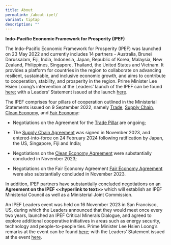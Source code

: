 ```yaml
---
title: About
permalink: /about-ipef/
variant: tiptap
description: ""
---
```

<p><strong>Indo-Pacific Economic Framework for Prosperity (IPEF)&nbsp;</strong>
</p>
<p></p>
<p>The Indo-Pacific Economic Framework for Prosperity (IPEF) was launched
on 23 May 2022 and currently includes 14 partners - Australia, Brunei Darussalam,
Fiji, India, Indonesia, Japan, Republic of Korea, Malaysia, New Zealand,
Philippines, Singapore, Thailand, the United States and Vietnam. It provides
a platform for countries in the region to collaborate on advancing resilient,
sustainable, and inclusive economic growth, and aims to contribute to cooperation,
stability, and prosperity in the region. Prime Minister Lee Hsien Loong’s
intervention at the Leaders’ launch of the IPEF can be found <a href="https://www.pmo.gov.sg/Newsroom/Intervention-by-PM-Lee-Hsien-Loong-at-the-Virtual-Launch-of-the-Indo-Pacific-Economic-Framework" rel="noopener noreferrer nofollow" target="_blank">here</a>;
with a Leaders’ Statement issued at the launch <a href="https://www.whitehouse.gov/briefing-room/statements-releases/2022/05/23/statement-on-indo-pacific-economic-framework-for-prosperity/" rel="noopener noreferrer nofollow" target="_blank">here</a>.</p>
<p></p>
<p>The IPEF comprises four pillars of cooperation outlined in the Ministerial
Statements issued on 9 September 2022, namely <a href="http://www.mti.gov.sg/-/media/MTI/Newsroom/Press-Releases/2022/09/Annex-A---Joint-Ministerial-Statement-on-IPEF-Pillar-1-Trade.pdf" rel="noopener noreferrer nofollow" target="_blank">Trade</a>,
<a href="http://www.mti.gov.sg/-/media/MTI/Newsroom/Press-Releases/2022/09/Annex-B---Joint-Ministerial-Statement-on-IPEF-Pillar-2-Supply-Chain.pdf" rel="noopener noreferrer nofollow" target="_blank">Supply Chain</a>, <a href="http://www.mti.gov.sg/-/media/MTI/Newsroom/Press-Releases/2022/09/Annex-C---Joint-Ministerial-Statement-on-IPEF-Pillar-3-Clean-Economy.pdf" rel="noopener noreferrer nofollow" target="_blank">Clean Economy</a>,
and <a href="http://www.mti.gov.sg/-/media/MTI/Newsroom/Press-Releases/2022/09/Annex-C---Joint-Ministerial-Statement-on-IPEF-Pillar-3-Clean-Economy.pdf" rel="noopener noreferrer nofollow" target="_blank">Fair Economy</a>:</p>
<p></p>
<ul>
<li>
<p>Negotiations on the Agreement for the <a href="ipef.gov.sg/trade-pillar" rel="noopener noreferrer nofollow" target="_blank">Trade Pillar</a><strong> </strong>are ongoing;</p>
</li>
</ul>
<p></p>
<ul>
<li>
<p>The <a href="https://master.d2wnxy28hw957.amplifyapp.com/supply-chain-agreement/" rel="noopener noreferrer nofollow" target="_blank">Supply Chain Agreement</a><strong> </strong>was
signed in November 2023, and entered-into-force on 24 February 2024 following
ratification by Japan, the US, Singapore, Fiji and India;</p>
</li>
</ul>
<p></p>
<ul>
<li>
<p>Negotiations on the <a href="https://master.d2wnxy28hw957.amplifyapp.com/clean-economy-agreement/" rel="noopener noreferrer nofollow" target="_blank">Clean Economy Agreement</a><strong> </strong>were
substantially concluded in November 2023;</p>
</li>
</ul>
<p></p>
<ul>
<li>
<p>Negotiations on the Fair Economy Agreement <a href="https://master.d2wnxy28hw957.amplifyapp.com/fair-economy-agreement/" rel="noopener noreferrer nofollow" target="_blank">Fair Economy Agreement</a> were
also substantially concluded in November 2023.</p>
</li>
</ul>
<p></p>
<p>In addition, IPEF partners have substantially concluded negotiations on
an <strong>Agreement on the IPEF &lt;&lt;hyperlink to text&gt;&gt; </strong>which
will establish an IPEF Ministerial Council as well as a Ministerial Joint
Commission.</p>
<p></p>
<p>An IPEF Leaders event was held on 16 November 2023 in San Francisco, US,
during which the Leaders announced that they would meet once every two
years, launched an IPEF Critical Minerals Dialogue, and agreed to explore
additional cooperative initiatives in areas such as energy security, technology
and people-to-people ties. Prime Minister Lee Hsien Loong’s remarks at
the event can be found <a href="https://www.pmo/gov.sg/Newsroom/Intervention-by-PM-Lee-Hsien-Loong-at-the-IPEF-Leaders-Meeting-Nov-202" rel="noopener noreferrer nofollow" target="_blank">here</a>;
with the Leaders’ Statement issued at the event <a href="https://www.whitehouse.gov/briefing-room/statements-releases/2023/11/16/leaders-statement-on-indo-pacific-economic-framework-for-prosperity" rel="noopener noreferrer nofollow" target="_blank">here</a>.&nbsp;</p>
<p>
<br>
<br>
<br>
</p>